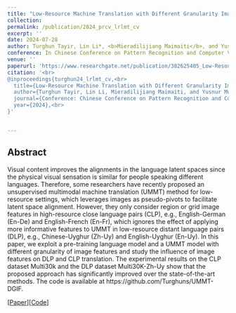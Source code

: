 ```yaml
---
title: "Low-Resource Machine Translation with Different Granularity Image Features"
collection: 
permalink: /publication/2024_prcv_lrlmt_cv
excerpt: ''
date: 2024-07-28
author: Turghun Tayir, Lin Li*, <b>Mieradilijiang Maimaiti</b>, and Yusnur Muhtar
conference: In Chinese Conference on Pattern Recognition and Computer Vision <b>(PRCV, 2024)</b> (*=corresponding author) (Long paper) 
venue: ''
paperurl: 'https://www.researchgate.net/publication/382625405_Low-Resource_Machine_Translation_with_Different_Granularity_Image_Features'
citation: '<br>
@inproceedings{turghun24_lrlmt_cv,<br>
  title={Low-Resource Machine Translation with Different Granularity Image Features},<br>
  author={Turghun Tayir, Lin Li, Mieradilijiang Maimaiti, and Yusnur Muhtar},<br>
  journal={Conference: Chinese Conference on Pattern Recognition and Computer Vision (PRCV)},<br>
  year={2024},<br>
}'


---
```

<h2><strong>Abstract</strong></h2>
Visual content improves the alignments in the language latent spaces since the physical visual sensation is similar for people speaking different languages.
Therefore, some researchers have recently proposed an unsupervised multimodal machine translation (UMMT) method for low-resource settings, which leverages images as pseudo-pivots to facilitate latent space alignment. 
However, they only consider region or grid image features in high-resource close language pairs (CLP), e.g., English-German (En-De) and English-French (En-Fr), 
which ignores the effect of applying more informative features to UMMT in low-resource distant language pairs (DLP), e.g., Chinese-Uyghur (Zh-Uy) and English-Uyghur (En-Uy). 
In this paper, we exploit a pre-training language model and a UMMT model with different granularity of image features and study the influence of image features on DLP and CLP translation. 
The experimental results on the CLP dataset Multi30k and the DLP dataset Multi30K-Zh-Uy show that the proposed approach has significantly improved over the state-of-the-art methods. 
The code is available at https://github.com/Turghuns/UMMT-DGIF.

\[[Paper](https://www.researchgate.net/publication/382625405_Low-Resource_Machine_Translation_with_Different_Granularity_Image_Features)\]\[[Code](https://github.com/Turghuns/UMMT-DGIF)\]



